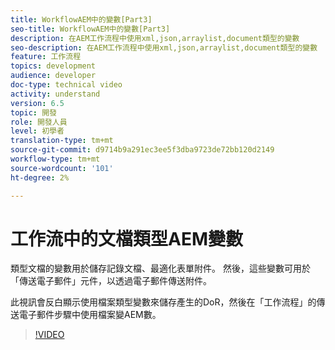 ```yaml
---
title: WorkflowAEM中的變數[Part3]
seo-title: WorkflowAEM中的變數[Part3]
description: 在AEM工作流程中使用xml,json,arraylist,document類型的變數
seo-description: 在AEM工作流程中使用xml,json,arraylist,document類型的變數
feature: 工作流程
topics: development
audience: developer
doc-type: technical video
activity: understand
version: 6.5
topic: 開發
role: 開發人員
level: 初學者
translation-type: tm+mt
source-git-commit: d9714b9a291ec3ee5f3dba9723de72bb120d2149
workflow-type: tm+mt
source-wordcount: '101'
ht-degree: 2%

---
```


# 工作流中的文檔類型AEM變數


類型文檔的變數用於儲存記錄文檔、最適化表單附件。 然後，這些變數可用於「傳送電子郵件」元件，以透過電子郵件傳送附件。

此視訊會反白顯示使用檔案類型變數來儲存產生的DoR，然後在「工作流程」的傳送電子郵件步驟中使用檔案變AEM數。

>[!VIDEO](https://video.tv.adobe.com/v/26452)
